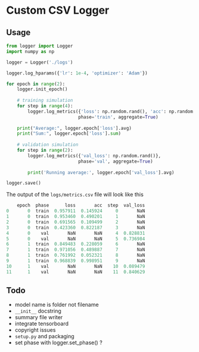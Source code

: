 # Custom CSV Logger

## Usage

```python
from logger import Logger
import numpy as np

logger = Logger('./logs')

logger.log_hparams({'lr': 1e-4, 'optimizer': 'Adam'})

for epoch in range(2):
    logger.init_epoch()
    
    # training simulation
    for step in range(4):
        logger.log_metrics({'loss': np.random.rand(), 'acc': np.random.rand()},
                           phase='train', aggregate=True)
        
    print("Average:", logger.epoch['loss'].avg)
    print("Sum:", logger.epoch['loss'].sum)
    
    # validation simulation
    for step in range(2):
        logger.log_metrics({'val_loss': np.random.rand()},
                           phase='val', aggregate=True)
        
        print('Running average:', logger.epoch['val_loss'].avg)

logger.save()
```

The output of the `logs/metrics.csv` file will look like this
```python
    epoch  phase      loss       acc  step  val_loss
0       0  train  0.957911  0.145924     0       NaN
1       0  train  0.953460  0.490201     1       NaN
2       0  train  0.691565  0.109499     2       NaN
3       0  train  0.423360  0.822187     3       NaN
4       0    val       NaN       NaN     4  0.828831
5       0    val       NaN       NaN     5  0.736984
6       1  train  0.849483  0.228059     6       NaN
7       1  train  0.971056  0.489887     7       NaN
8       1  train  0.761992  0.052321     8       NaN
9       1  train  0.968839  0.998951     9       NaN
10      1    val       NaN       NaN    10  0.089479
11      1    val       NaN       NaN    11  0.840629
```

## Todo
- model name is folder not filename
- `__init__` docstring
- summary file writer
- integrate tensorboard
- copyright issues
- `setup.py` and packaging
- set phase with logger.set_phase() ?
